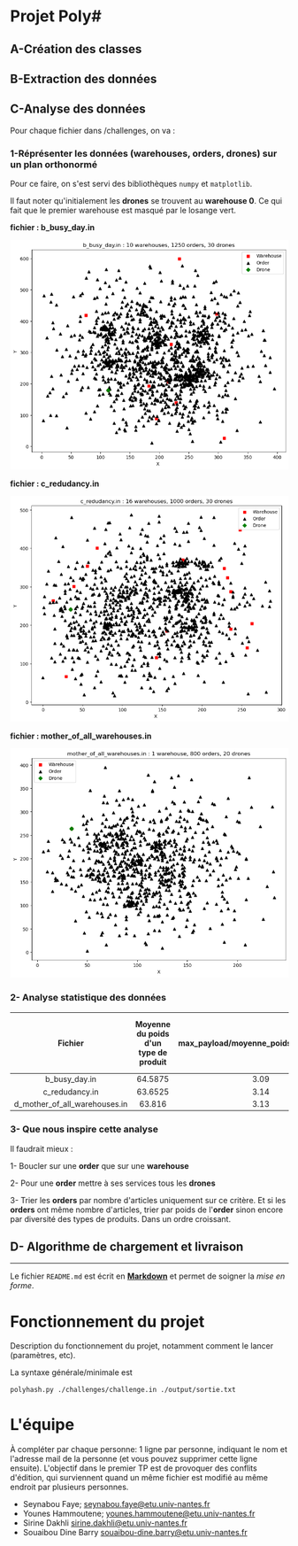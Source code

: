 Projet Poly#
============

## A-Création des classes

## B-Extraction des données

## C-Analyse des données

Pour chaque fichier dans /challenges, on va :

### 1-Réprésenter les données (warehouses, orders, drones) sur un plan orthonormé

Pour ce faire, on s'est servi des bibliothèques `numpy` et `matplotlib`. 

Il faut noter qu'initialement les **drones** se trouvent au **warehouse 0**. Ce qui fait que le premier warehouse est 
masqué par le losange vert.

__fichier : b_busy_day.in__

![réprésentation des données du fichier b_busy_day.in](./b_busy_day_in.png)


__fichier : c_redudancy.in__

![réprésentation des données du fichier c_redudancy.in](./c_redudancy_in.png)

__fichier : mother_of_all_warehouses.in__

![réprésentation des données du fichier mother_of_all_warehouses.in](./mother_of_all_warehouses_in.png)


### 2- Analyse statistique des données


| Fichier                        | Moyenne du poids d'un type de produit | max_payload/moyenne_poids_type_produit | Dans une commande, en moyenne le nombre d'articles |
| :----------------------------: |:-------------------------------------:| :-------------------------------------:|-------------------------------------------------------------|
| b_busy_day.in                  |   64.5875                             |  3.09                                  | 7.4944                                                       |
| c_redudancy.in                 |   63.6525                             |   3.14                                 | 7.444                                                       |
| d_mother_of_all_warehouses.in  |   63.816                              |    3.13                                | 7.72125                                                     |


### 3- Que nous inspire cette analyse

Il faudrait mieux :

1- Boucler sur une **order** que sur une **warehouse**

2- Pour une **order** mettre à ses services tous les **drones**

3- Trier les **orders** par nombre d'articles uniquement sur ce critère. Et si les **orders** ont même nombre d'articles, trier par poids de l'**order** sinon encore par diversité des types de produits. Dans un ordre croissant.



## D- Algorithme de chargement et livraison 








----------------------------------------------------------------------------------------------------------------------------
Le fichier `README.md` est écrit en [**Markdown**](https://docs.github.com/en/get-started/writing-on-github/getting-started-with-writing-and-formatting-on-github/basic-writing-and-formatting-syntax) et permet de soigner la _mise en forme_.

Fonctionnement du projet
========================

Description du fonctionnement du projet, notamment comment le lancer (paramètres, etc).

La syntaxe générale/minimale est

    polyhash.py ./challenges/challenge.in ./output/sortie.txt

L'équipe
========

À compléter par chaque personne: 1 ligne par personne, indiquant le nom et l'adresse mail de la personne (et vous pouvez supprimer cette ligne ensuite). L'objectif dans le premier TP est de provoquer des conflits d'édition, qui surviennent quand un même fichier est modifié au même endroit par plusieurs personnes.

- Seynabou Faye; seynabou.faye@etu.univ-nantes.fr
- Younes Hammoutene; younes.hammoutene@etu.univ-nantes.fr
- Sirine Dakhli sirine.dakhli@etu.univ-nantes.fr
- Souaibou Dine Barry souaibou-dine.barry@etu.univ-nantes.fr 
